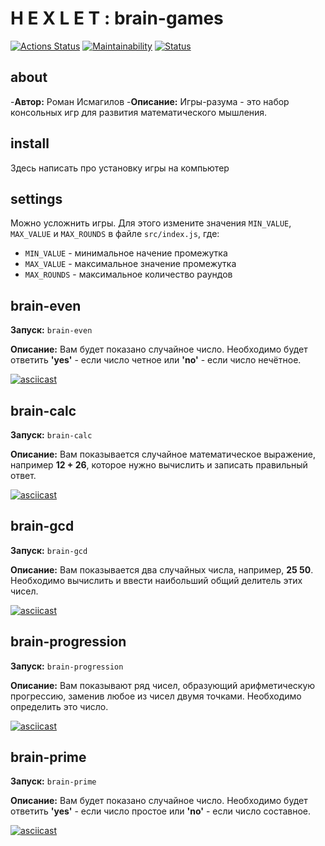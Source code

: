 # H E X L E T : brain-games
[![Actions Status](https://github.com/roman-j123/frontend-project-lvl1/workflows/hexlet-check/badge.svg)](https://github.com/roman-j123/frontend-project-lvl1/actions)
[![Maintainability](https://api.codeclimate.com/v1/badges/77587fcdff55ab245fce/maintainability)](https://codeclimate.com/github/roman-j123/frontend-project-lvl1/maintainability)
[![Status](https://github.com/roman-j123/frontend-project-lvl1/workflows/brain-games/badge.svg)](https://github.com/roman-j123/frontend-project-lvl1/actions)

## about
-**Автор:** Роман Исмагилов
-**Описание:** Игры-разума - это набор консольных игр для развития математического мышления.

## install
Здесь написать про установку игры на компьютер

## settings
Можно усложнить игры. Для этого измените значения `MIN_VALUE`, `MAX_VALUE` и `MAX_ROUNDS` в файле `src/index.js`, где:
- `MIN_VALUE` - минимальное начение промежутка
- `MAX_VALUE` - максимальное значение промежутка
- `MAX_ROUNDS` - максимальное количество раундов

## brain-even
**Запуск:** `brain-even`

**Описание:** Вам будет показано случайное число. Необходимо будет ответить **'yes'** - если число четное или **'no'** - если число нечётное.

[![asciicast](https://asciinema.org/a/v2mQRz4ZIFoxo1QOekDLfcYpf.svg)](https://asciinema.org/a/v2mQRz4ZIFoxo1QOekDLfcYpf)

## brain-calc
**Запуск:** `brain-calc`

**Описание:** Вам показывается случайное математическое выражение, например **12 + 26**, которое нужно вычислить и записать правильный ответ.

[![asciicast](https://asciinema.org/a/I33e0BnKTxeZz8B4Tle1WgIsQ.svg)](https://asciinema.org/a/I33e0BnKTxeZz8B4Tle1WgIsQ)

## brain-gcd
**Запуск:** `brain-gcd`

**Описание:** Вам показывается два случайных числа, например, **25 50**. Необходимо вычислить и ввести наибольший общий делитель этих чисел.

[![asciicast](https://asciinema.org/a/wJCHBgXt6xMxb2eCxwO2Hu78g.svg)](https://asciinema.org/a/wJCHBgXt6xMxb2eCxwO2Hu78g)

## brain-progression
**Запуск:** `brain-progression`

**Описание:** Вам показывают ряд чисел, образующий арифметическую прогрессию, заменив любое из чисел двумя точками. Необходимо определить это число.

[![asciicast](https://asciinema.org/a/3mcGkdnNOxYWS4r6EgdQRyzQu.svg)](https://asciinema.org/a/3mcGkdnNOxYWS4r6EgdQRyzQu)

## brain-prime

**Запуск:** `brain-prime`

**Описание:** Вам будет показано случайное число. Необходимо будет ответить **'yes'** - если число простое или **'no'** - если число составное.

[![asciicast](https://asciinema.org/a/830W6lxf886MK8j9hCPCeBv4Z.svg)](https://asciinema.org/a/830W6lxf886MK8j9hCPCeBv4Z)